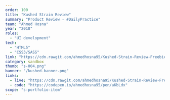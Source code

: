 ```yaml
---
order: 100
title: "Kushed Strain Review"
summary: "Product Review - #DailyPractice"
team: "Ahmed Hosna"
year: "2018"
roles:
  - "UI development"
tech:
  - "HTML5"
  - "CSS3/SASS"
link: "https://cdn.rawgit.com/ahmedhosna95/Kushed-Strain-Review-Freebies/eb892f72/index.html"
category: sandbox
thumb: "s-004.png"
banner: "/kushed-banner.png"
links:
  - live: "https://cdn.rawgit.com/ahmedhosna95/Kushed-Strain-Review-Freebies/eb892f72/index.html"
  - code: "https://codepen.io/ahmedhosna95/pen/aKbLdx"
scope: "s-portfolio-item"
---
```

